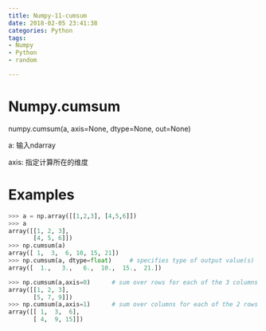 ```yaml
---
title: Numpy-11-cumsum
date: 2018-02-05 23:41:38
categories: Python
tags:
- Numpy
- Python
- random

---
```


# Numpy.cumsum

numpy.cumsum(a, axis=None, dtype=None, out=None)

a: 输入ndarray

axis: 指定计算所在的维度

# Examples

```python
>>> a = np.array([[1,2,3], [4,5,6]])
>>> a
array([[1, 2, 3],
       [4, 5, 6]])
>>> np.cumsum(a)
array([ 1,  3,  6, 10, 15, 21])
>>> np.cumsum(a, dtype=float)     # specifies type of output value(s)
array([  1.,   3.,   6.,  10.,  15.,  21.])
```

```python
>>> np.cumsum(a,axis=0)      # sum over rows for each of the 3 columns
array([[1, 2, 3],
       [5, 7, 9]])
>>> np.cumsum(a,axis=1)      # sum over columns for each of the 2 rows
array([[ 1,  3,  6],
       [ 4,  9, 15]])
```

